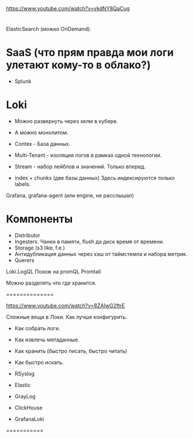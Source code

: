 https://www.youtube.com/watch?v=vkdNY8QaCug

#
ElasticSearch (можно OnDemand).


# SaaS (что прям правда мои логи улетают кому-то в облако?)
* Splunk

# Loki

* Можно развернуть через хелм в кубере.
* А можно монолитом.

* Contex - База данных.
* Multi-Tenant - изоляция логов в рамках одной технологии.
* Stream - набор лейблов и значений. Только вперед.
* index + chunks (две базы данных)
Здесь индексируются только labels.

Grafana, grafana-agent (или engine, не расслышал)

# Компоненты

* Distributor
* Ingesters. Чанки в памяти, flush да диск время от времени.
* Storage (s3 like, f.e.)
* Антидубликация данных через хэш от таймстемпа и набора метрик.
* Querers

Loki.LogQL
Похож на promQL
Promtail

Можно разделять что где хранится.

==============

https://www.youtube.com/watch?v=8ZAIwG2ftrE

Сложные вещи в Локи. Как лучше конфигурить.

* Как собрать логи.
* Как извлечь метаданные.
* Как хранить (быстро писать, быстро читать)
* Как быстро искать.

* RSyslog
* Elastic
* GrayLog
* ClickHouse
* GrafanaLoki

===========










